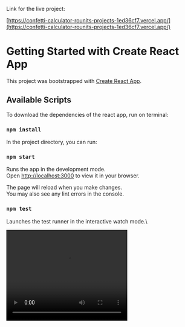 Link for the live project:

[https://confetti-calculator-rounits-projects-1ed36cf7.vercel.app/](https://confetti-calculator-rounits-projects-1ed36cf7.vercel.app/)

# Getting Started with Create React App

This project was bootstrapped with [Create React App](https://github.com/facebook/create-react-app).

## Available Scripts

To download the dependencies of the react app, run on terminal: 

### `npm install`

In the project directory, you can run:

### `npm start`

Runs the app in the development mode.\
Open [http://localhost:3000](http://localhost:3000) to view it in your browser.

The page will reload when you make changes.\
You may also see any lint errors in the console.

### `npm test`

Launches the test runner in the interactive watch mode.\


<video width="320" height="240" controls>
  <source src=""C:\Users\HP\Videos\Captures\confetti-calculator.mp4"" type="video/mp4">
  Your browser does not support the video tag.
</video>
